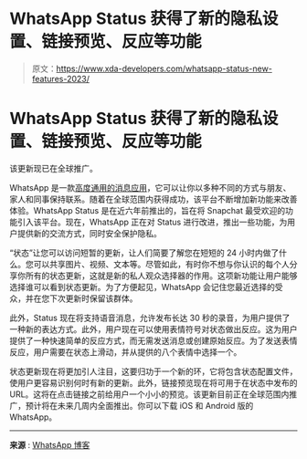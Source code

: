 # WhatsApp Status 获得了新的隐私设置、链接预览、反应等功能

> 原文：<https://www.xda-developers.com/whatsapp-status-new-features-2023/>

# WhatsApp Status 获得了新的隐私设置、链接预览、反应等功能

该更新现已在全球推广。

WhatsApp 是一款[高度通用的消息应用](https://www.xda-developers.com/best-messaging-apps/)，它可以让你以多种不同的方式与朋友、家人和同事保持联系。随着在全球范围内获得成功，该平台不断增加新功能来改善体验。WhatsApp Status 是在近六年前推出的，旨在将 Snapchat 最受欢迎的功能引入该平台。现在，WhatsApp 正在对 Status 进行改进，推出一些功能，为用户提供新的交流方式，同时安全保护隐私。

“状态”让您可以访问短暂的更新，让人们简要了解您在短短的 24 小时内做了什么。您可以共享图片、视频、文本等。尽管如此，有时你不想与你认识的每个人分享你所有的状态更新，这就是新的私人观众选择器的作用。这项新功能让用户能够选择谁可以看到状态更新。为了方便起见，WhatsApp 会记住您最近选择的受众，并在您下次更新时保留该群体。

此外，Status 现在将支持语音消息，允许发布长达 30 秒的录音，为用户提供了一种新的表达方式。此外，用户现在可以使用表情符号对状态做出反应。这为用户提供了一种快速简单的反应方式，而无需发送消息或创建原始反应。为了发送表情反应，用户需要在状态上滑动，并从提供的八个表情中选择一个。

状态更新现在将更加引人注目，这要归功于一个新的环，它将包含状态配置文件，使用户更容易识别何时有新的更新。此外，链接预览现在将可用于在状态中发布的 URL。这将在点击链接之前给用户一个小小的预览。该更新目前正在全球范围内推广，预计将在未来几周内全面推出。你可以下载 iOS 和 Android 版的 WhatsApp。

* * *

**来源** : [WhatsApp 博客](https://blog.whatsapp.com/new-ways-to-enjoy-whatsapp-status)